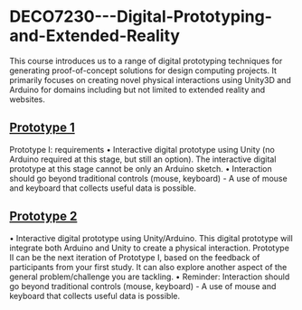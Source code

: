 # DECO7230---Digital-Prototyping-and-Extended-Reality
This course introduces us to a range of digital prototyping techniques for generating proof-of-concept solutions for design computing projects. It primarily focuses on creating novel physical interactions using Unity3D and Arduino for domains including but not limited to extended reality and websites.

## [Prototype 1](https://github.com/carriewang1/DECO7230---Digital-Prototyping-and-Extended-Reality/tree/main/Prototype%201)
Prototype I: requirements
• Interactive digital prototype using Unity (no Arduino required at this stage, but still an option). The interactive digital prototype at this stage cannot be only an Arduino sketch.
• Interaction should go beyond traditional controls (mouse, keyboard) - A use of mouse and keyboard that collects useful data is possible. 

## [Prototype 2]()
• Interactive digital prototype using Unity/Arduino. This digital prototype will integrate both Arduino and Unity to create a physical interaction. Prototype II can be the next iteration of
Prototype I, based on the feedback of participants from your first study. It can also explore another aspect of the general problem/challenge you are tackling.
• Reminder: Interaction should go beyond traditional controls (mouse, keyboard) - A use of
mouse and keyboard that collects useful data is possible. 
